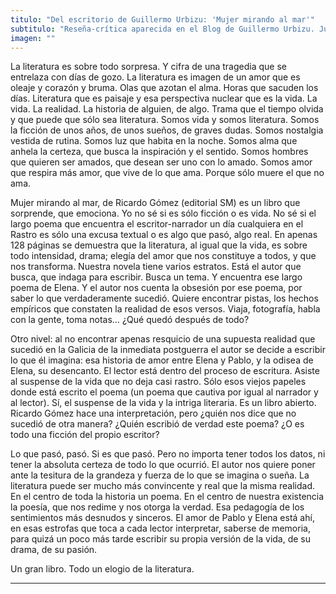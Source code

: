 ```yaml
---
titulo: "Del escritorio de Guillermo Urbizu: 'Mujer mirando al mar'"
subtitulo: "Reseña-crítica aparecida en el Blog de Guillermo Urbizu. Junio de 2010."
imagen: ""
---
```

La literatura es sobre todo sorpresa. Y cifra de una tragedia que se
entrelaza con días de gozo. La literatura es imagen de un amor que es oleaje
y corazón y bruma. Olas que azotan el alma. Horas que sacuden los días.
Literatura que es paisaje y esa perspectiva nuclear que es la vida. La vida.
La realidad. La historia de alguien, de algo. Trama que el tiempo olvida y
que puede que sólo sea literatura. Somos vida y somos literatura. Somos la
ficción de unos años, de unos sueños, de graves dudas. Somos nostalgia
vestida de rutina. Somos luz que habita en la noche. Somos alma que anhela la
certeza, que busca la inspiración y el sentido. Somos hombres que quieren ser
amados, que desean ser uno con lo amado. Somos amor que respira más amor, que
vive de lo que ama. Porque sólo muere el que no ama.

Mujer mirando al mar, de Ricardo Gómez (editorial SM) es un libro que
sorprende, que emociona. Yo no sé si es sólo ficción o es vida. No sé si el
largo poema que encuentra el escritor-narrador un día cualquiera en el Rastro
es sólo una excusa textual o es algo que pasó, algo real. En apenas 128
páginas se demuestra que la literatura, al igual que la vida, es sobre todo
intensidad, drama; elegía del amor que nos constituye a todos, y que nos
transforma. Nuestra novela tiene varios estratos. Está el autor que busca,
que indaga para escribir. Busca un tema. Y encuentra ese largo poema de
Elena. Y el autor nos cuenta la obsesión por ese poema, por saber lo que
verdaderamente sucedió. Quiere encontrar pistas, los hechos empíricos que
constaten la realidad de esos versos. Viaja, fotografía, habla con la gente,
toma notas… ¿Qué quedó después de todo?

Otro nivel: al no encontrar apenas resquicio de una supuesta realidad que
sucedió en la Galicia de la inmediata postguerra el autor se decide a
escribir lo que él imagina: esa historia de amor entre Elena y Pablo, y la
odisea de Elena, su desencanto. El lector está dentro del proceso de
escritura. Asiste al suspense de la vida que no deja casi rastro. Sólo esos
viejos papeles donde está escrito el poema (un poema que cautiva por igual al
narrador y al lector). Sí, el suspense de la vida y la intriga literaria. Es
un libro abierto. Ricardo Gómez hace una interpretación, pero ¿quién nos dice
que no sucedió de otra manera? ¿Quién escribió de verdad este poema? ¿O es
todo una ficción del propio escritor?

Lo que pasó, pasó. Si es que pasó. Pero no importa tener todos los datos, ni
tener la absoluta certeza de todo lo que ocurrió. El autor nos quiere poner
ante la tesitura de la grandeza y fuerza de lo que se imagina o sueña. La
literatura puede ser mucho más convincente y real que la misma realidad. En
el centro de toda la historia un poema. En el centro de nuestra existencia la
poesía, que nos redime y nos otorga la verdad. Esa pedagogía de los
sentimientos más desnudos y sinceros. El amor de Pablo y Elena está ahí, en
esas estrofas que toca a cada lector interpretar, saberse de memoria, para
quizá un poco más tarde escribir su propia versión de la vida, de su drama,
de su pasión.

Un gran libro. Todo un elogio de la literatura.

* * *
